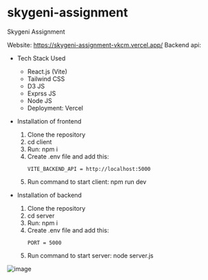 # skygeni-assignment
Skygeni Assignment

Website: https://skygeni-assignment-vkcm.vercel.app/
Backend api: 

- Tech Stack Used
    - React.js (Vite)
    - Tailwind CSS
    - D3 JS
    - Exprss JS
    - Node JS
    - Deployment: Vercel

- Installation of frontend
  <ol>
    <li>Clone the repository</li>
    <li>cd client</li>
    <li>Run: npm i</li>
    <li>Create .env file and add this:</li>
            
      VITE_BACKEND_API = http://localhost:5000

  <li>Run command to start client: npm run dev</li>
    
  </ol>
- Installation of backend
  <ol>
    <li>Clone the repository</li>
    <li>cd server</li>
    <li>Run: npm i</li>
    <li>Create .env file and add this:</li>
            
      PORT = 5000
  <li>Run command to start server: node server.js</li>
    
  </ol>


![image](https://github.com/user-attachments/assets/92ea6854-ee8e-4a72-8e38-7a91be163330)

